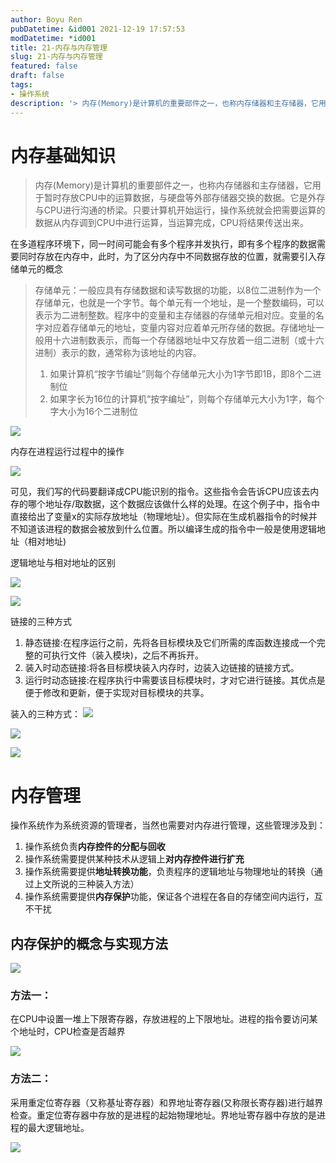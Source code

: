 ```yaml
---
author: Boyu Ren
pubDatetime: &id001 2021-12-19 17:57:53
modDatetime: *id001
title: 21-内存与内存管理
slug: 21-内存与内存管理
featured: false
draft: false
tags:
- 操作系统
description: '> 内存(Memory)是计算机的重要部件之一，也称内存储器和主存储器，它用于暂时存放CPU中的运算数据，与硬盘等外部存储器交换的数据。它是外存与CPU进行沟通的桥梁。只要计算机开始运行，操作系统就会把需要运算的数据从内存调到CPU中进行运算，当运算完成，CPU将结果传送出来。'
---
```


# 内存基础知识

> 内存(Memory)是计算机的重要部件之一，也称内存储器和主存储器，它用于暂时存放CPU中的运算数据，与硬盘等外部存储器交换的数据。它是外存与CPU进行沟通的桥梁。只要计算机开始运行，操作系统就会把需要运算的数据从内存调到CPU中进行运算，当运算完成，CPU将结果传送出来。


在多道程序环境下，同一时间可能会有多个程序并发执行，即有多个程序的数据需要同时存放在内存中，此时，为了区分内存中不同数据存放的位置，就需要引入存储单元的概念

> 存储单元：一般应具有存储数据和读写数据的功能，以8位二进制作为一个存储单元，也就是一个字节。每个单元有一个地址，是一个整数编码，可以表示为二进制整数。程序中的变量和主存储器的存储单元相对应。变量的名字对应着存储单元的地址，变量内容对应着单元所存储的数据。存储地址一般用十六进制数表示，而每一个存储器地址中又存放着一组二进制（或十六进制）表示的数，通常称为该地址的内容。
> 1. 如果计算机“按字节编址”则每个存储单元大小为1字节即1B，即8个二进制位
> 2. 如果字长为16位的计算机“按字编址”，则每个存储单元大小为1字，每个字大小为16个二进制位


![](https://ywrbyimg.oss-cn-chengdu.aliyuncs.com/img/dhauidhwuiahuidwhaui.png)


内存在进程运行过程中的操作

![](https://ywrbyimg.oss-cn-chengdu.aliyuncs.com/img/QQ%E6%88%AA%E5%9B%BE20211220184336.png)

可见，我们写的代码要翻译成CPU能识别的指令。这些指令会告诉CPU应该去内存的哪个地址存/取数据，这个数据应该做什么样的处理。在这个例子中，指令中直接给出了变量x的实际存放地址（物理地址）。但实际在生成机器指令的时候并不知道该进程的数据会被放到什么位置。所以编译生成的指令中一般是使用逻辑地址（相对地址)

逻辑地址与相对地址的区别

![](https://ywrbyimg.oss-cn-chengdu.aliyuncs.com/img/QQ%E6%88%AA%E5%9B%BE20211220184704.png)

![](https://ywrbyimg.oss-cn-chengdu.aliyuncs.com/img/QQ%E6%88%AA%E5%9B%BE20211220184911.png)

链接的三种方式
1. 静态链接:在程序运行之前，先将各目标模块及它们所需的库函数连接成一个完整的可执行文件（装入模块)，之后不再拆开。
2. 装入时动态链接:将各目标模块装入内存时，边装入边链接的链接方式。
3. 运行时动态链接:在程序执行中需要该目标模块时，才对它进行链接。其优点是便于修改和更新，便于实现对目标模块的共享。

装入的三种方式：
![](https://ywrbyimg.oss-cn-chengdu.aliyuncs.com/img/QQ%E6%88%AA%E5%9B%BE20211220185617.png)


![](https://ywrbyimg.oss-cn-chengdu.aliyuncs.com/img/QQ%E6%88%AA%E5%9B%BE20211220190022.png)

![](https://ywrbyimg.oss-cn-chengdu.aliyuncs.com/img/QQ%E6%88%AA%E5%9B%BE20211220190215.png)



# 内存管理

操作系统作为系统资源的管理者，当然也需要对内存进行管理，这些管理涉及到：
1. 操作系统负责**内存控件的分配与回收**
2. 操作系统需要提供某种技术从逻辑上**对内存控件进行扩充**
3. 操作系统需要提供**地址转换功能**，负责程序的逻辑地址与物理地址的转换（通过上文所说的三种装入方法）
4. 操作系统需要提供**内存保护**功能，保证各个进程在各自的存储空间内运行，互不干扰

## 内存保护的概念与实现方法

![](https://ywrbyimg.oss-cn-chengdu.aliyuncs.com/img/QQ%E6%88%AA%E5%9B%BE20211221210302.png)


### 方法一：
在CPU中设置一堆上下限寄存器，存放进程的上下限地址。进程的指令要访问某个地址时，CPU检查是否越界

![](https://ywrbyimg.oss-cn-chengdu.aliyuncs.com/img/QQ%E6%88%AA%E5%9B%BE20211221210449.png)


### 方法二：

采用重定位寄存器（又称基址寄存器）和界地址寄存器(又称限长寄存器)进行越界检查。重定位寄存器中存放的是进程的起始物理地址。界地址寄存器中存放的是进程的最大逻辑地址。

![](https://ywrbyimg.oss-cn-chengdu.aliyuncs.com/img/QQ%E6%88%AA%E5%9B%BE20211221210621.png)